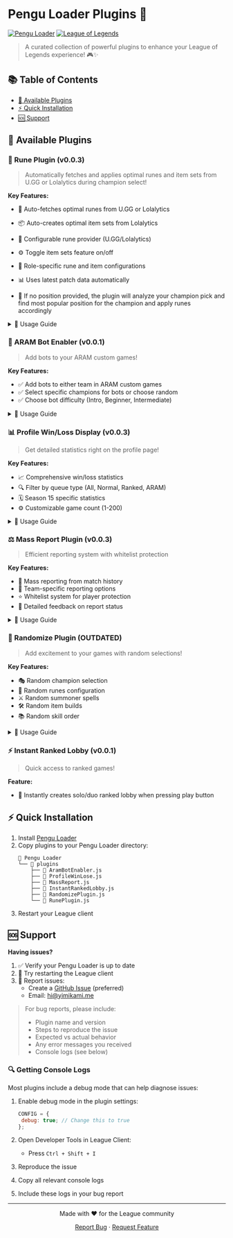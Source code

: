 # Pengu Loader Plugins 🐧

[![Pengu Loader](https://img.shields.io/badge/Pengu%20Loader-Compatible-blue)](https://github.com/PenguLoader/PenguLoader)
[![League of Legends](https://img.shields.io/badge/League%20of%20Legends-Plugins-red)](https://www.leagueoflegends.com/)

> A curated collection of powerful plugins to enhance your League of Legends experience! 🎮✨

## 📚 Table of Contents

- [🔌 Available Plugins](#-available-plugins)
- [⚡ Quick Installation](#-quick-installation)
- [🆘 Support](#-support)

## 🔌 Available Plugins

### 🔄 Rune Plugin (v0.0.3)

> Automatically fetches and applies optimal runes and item sets from U.GG or Lolalytics during champion select!

**Key Features:**

- 🔄 Auto-fetches optimal runes from U.GG or Lolalytics

- 📦 Auto-creates optimal item sets from Lolalytics
- 🔄 Configurable rune provider (U.GG/Lolalytics)
- ⚙️ Toggle item sets feature on/off
- 🎯 Role-specific rune and item configurations
- 📊 Uses latest patch data automatically
- 📝 If no position provided, the plugin will analyze your champion pick and find most popular position for the champion and apply runes accordingly

<details>
<summary>📖 Usage Guide</summary>

1. Enter champion select
2. Select your champion
3. Runes will automatically be applied based on:
   - Your assigned position
   - Champion pick
   - Latest data from your chosen provider
4. Item sets will be created with:
   - Most popular core items
   - Most popular full build
   - Highest winrate core items
   - Highest winrate full build
   - Situational items
5. Configure your preferences in plugin settings:
   - Open client settings
   - Navigate to the Rune Plugin section
   - Select either U.GG or Lolalytics as your provider
   - Enable or disable automatic item sets
   </details>

### 🤖 ARAM Bot Enabler (v0.0.1)

> Add bots to your ARAM custom games!

**Key Features:**

- ✅ Add bots to either team in ARAM custom games
- ✅ Select specific champions for bots or choose random
- ✅ Choose bot difficulty (Intro, Beginner, Intermediate)

<details>
<summary>📖 Usage Guide</summary>

1. Create an ARAM custom game
2. Look for the "Add Bot" buttons that are now enabled
3. (Optional) Select a specific champion and difficulty from the dropdowns
4. Click "Add Bot" to add the bot to your team
</details>

### 📊 Profile Win/Loss Display (v0.0.3)

> Get detailed statistics right on the profile page!

**Key Features:**

- 📈 Comprehensive win/loss statistics
- 🔍 Filter by queue type (All, Normal, Ranked, ARAM)
- 🗓️ Season 15 specific statistics
- ⚙️ Customizable game count (1-200)

<details>
<summary>📖 Usage Guide</summary>

1. Open any summoner profile
2. View statistics automatically below summoner name
3. Customize via settings:
   - Games to analyze (1-200)
   - Queue Type filter
   - Season 15 filter
   </details>

### ⚖️ Mass Report Plugin (v0.0.3)

> Efficient reporting system with whitelist protection

**Key Features:**

- 🎯 Mass reporting from match history
- 👥 Team-specific reporting options
- ⭐ Whitelist system for player protection
- 📝 Detailed feedback on report status

<details>
<summary>📖 Usage Guide</summary>

1. Open any match in history
2. Enter the Game ID
3. Click "Report All"
4. Monitor toast notifications
</details>

### 🎲 Randomize Plugin (OUTDATED)

> Add excitement to your games with random selections!

**Key Features:**

- 🎭 Random champion selection
- 🎯 Random runes configuration
- ⚔️ Random summoner spells
- 🛠️ Random item builds
- 📚 Random skill order

<details>
<summary>📖 Usage Guide</summary>

1. Enter champion select
2. Find the "LET THE FUN BEGIN 🤡" button
3. Click and enjoy the randomness!
</details>

### ⚡ Instant Ranked Lobby (v0.0.1)

> Quick access to ranked games!

**Feature:**

- 🚀 Instantly creates solo/duo ranked lobby when pressing play button

## ⚡ Quick Installation

1. Install [Pengu Loader](https://github.com/PenguLoader/PenguLoader)
2. Copy plugins to your Pengu Loader directory:
   ```
   📂 Pengu Loader
   └── 📂 plugins
       ├── 📄 AramBotEnabler.js
       ├── 📄 ProfileWinLose.js
       ├── 📄 MassReport.js
       ├── 📄 InstantRankedLobby.js
       ├── 📄 RandomizePlugin.js
       └── 📄 RunePlugin.js
   ```
3. Restart your League client

## 🆘 Support

**Having issues?**

1. ✅ Verify your Pengu Loader is up to date
2. 🔄 Try restarting the League client
3. 🐛 Report issues:
   - Create a [GitHub Issue](https://github.com/Yimikami/pengu-plugins/issues) (preferred)
   - Email: [hi@yimikami.me](mailto:hi@yimikami.me)

> For bug reports, please include:
>
> - Plugin name and version
> - Steps to reproduce the issue
> - Expected vs actual behavior
> - Any error messages you received
> - Console logs (see below)

### 🔍 Getting Console Logs

Most plugins include a debug mode that can help diagnose issues:

1. Enable debug mode in the plugin settings:
   ```js
   CONFIG = {
    debug: true; // Change this to true
   };
   ```
2. Open Developer Tools in League Client:

   - Press `Ctrl + Shift + I`

3. Reproduce the issue
4. Copy all relevant console logs
5. Include these logs in your bug report

---

<div align="center">

Made with ❤️ for the League community

[Report Bug](https://github.com/Yimikami/pengu-plugins/issues/new?labels=bug&template=bug_report.md) · [Request Feature](https://github.com/Yimikami/pengu-plugins/issues/new?labels=enhancement&template=feature_request.md)

</div>
